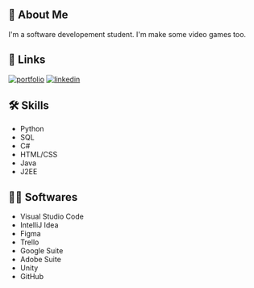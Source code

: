 


## 🚀 About Me
I'm a software developement student. 
I'm make some video games too.


## 🔗 Links
[![portfolio](https://img.shields.io/badge/-portfolio-lightgrey)](https://driss-khelfi.students-laplateforme.io/portfolio/)
[![linkedin](https://img.shields.io/badge/-LinkedIn-blue)](https://www.linkedin.com/in/driss-khelfi/)



## 🛠 Skills
- Python
- SQL
- C#
- HTML/CSS
- Java
- J2EE

## 👨‍💻 Softwares
- Visual Studio Code
- IntelliJ Idea
- Figma
- Trello
- Google Suite 
- Adobe Suite 
- Unity
- GitHub
